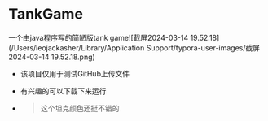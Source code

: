 # TankGame
一个由java程序写的简陋版tank game![截屏2024-03-14 19.52.18](/Users/leojackasher/Library/Application Support/typora-user-images/截屏2024-03-14 19.52.18.png)

+ 该项目仅用于测试GitHub上传文件

+ 有兴趣的可以下载下来运行

+ > 这个坦克颜色还挺不错的

